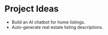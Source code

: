 # Project Ideas 
- Build an AI chatbot for home listings. 
- Auto-generate real estate listing descriptions. 
